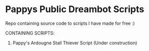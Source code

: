 # Pappys Public Dreambot Scripts
Repo containing source code to scripts I have made for free :)

CONTAINING SCRIPTS:
 1) Pappy's Ardougne Stall Thiever Script (Under construction)
